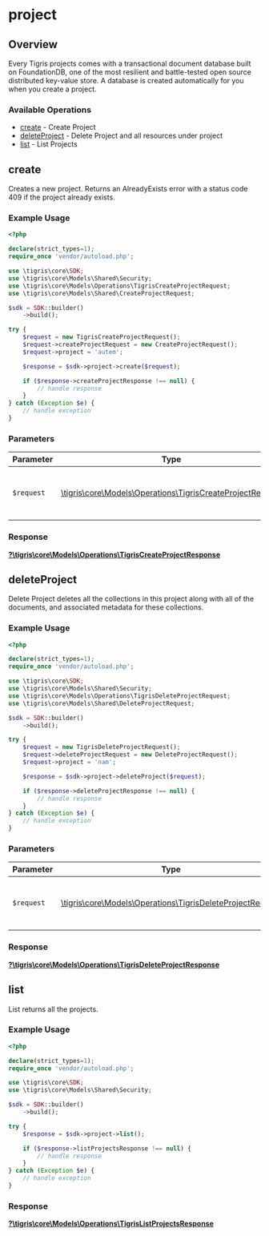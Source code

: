 # project

## Overview

Every Tigris projects comes with a transactional document database built on FoundationDB, one of the most resilient and battle-tested open source distributed key-value store. A database is created automatically for you when you create a project.

### Available Operations

* [create](#create) - Create Project
* [deleteProject](#deleteproject) - Delete Project and all resources under project
* [list](#list) - List Projects

## create

Creates a new project. Returns an AlreadyExists error with a status code 409 if the project already exists.

### Example Usage

```php
<?php

declare(strict_types=1);
require_once 'vendor/autoload.php';

use \tigris\core\SDK;
use \tigris\core\Models\Shared\Security;
use \tigris\core\Models\Operations\TigrisCreateProjectRequest;
use \tigris\core\Models\Shared\CreateProjectRequest;

$sdk = SDK::builder()
    ->build();

try {
    $request = new TigrisCreateProjectRequest();
    $request->createProjectRequest = new CreateProjectRequest();
    $request->project = 'autem';

    $response = $sdk->project->create($request);

    if ($response->createProjectResponse !== null) {
        // handle response
    }
} catch (Exception $e) {
    // handle exception
}
```

### Parameters

| Parameter                                                                                                          | Type                                                                                                               | Required                                                                                                           | Description                                                                                                        |
| ------------------------------------------------------------------------------------------------------------------ | ------------------------------------------------------------------------------------------------------------------ | ------------------------------------------------------------------------------------------------------------------ | ------------------------------------------------------------------------------------------------------------------ |
| `$request`                                                                                                         | [\tigris\core\Models\Operations\TigrisCreateProjectRequest](../../models/operations/TigrisCreateProjectRequest.md) | :heavy_check_mark:                                                                                                 | The request object to use for the request.                                                                         |


### Response

**[?\tigris\core\Models\Operations\TigrisCreateProjectResponse](../../models/operations/TigrisCreateProjectResponse.md)**


## deleteProject

Delete Project deletes all the collections in this project along with all of the documents, and associated metadata for these collections.

### Example Usage

```php
<?php

declare(strict_types=1);
require_once 'vendor/autoload.php';

use \tigris\core\SDK;
use \tigris\core\Models\Shared\Security;
use \tigris\core\Models\Operations\TigrisDeleteProjectRequest;
use \tigris\core\Models\Shared\DeleteProjectRequest;

$sdk = SDK::builder()
    ->build();

try {
    $request = new TigrisDeleteProjectRequest();
    $request->deleteProjectRequest = new DeleteProjectRequest();
    $request->project = 'nam';

    $response = $sdk->project->deleteProject($request);

    if ($response->deleteProjectResponse !== null) {
        // handle response
    }
} catch (Exception $e) {
    // handle exception
}
```

### Parameters

| Parameter                                                                                                          | Type                                                                                                               | Required                                                                                                           | Description                                                                                                        |
| ------------------------------------------------------------------------------------------------------------------ | ------------------------------------------------------------------------------------------------------------------ | ------------------------------------------------------------------------------------------------------------------ | ------------------------------------------------------------------------------------------------------------------ |
| `$request`                                                                                                         | [\tigris\core\Models\Operations\TigrisDeleteProjectRequest](../../models/operations/TigrisDeleteProjectRequest.md) | :heavy_check_mark:                                                                                                 | The request object to use for the request.                                                                         |


### Response

**[?\tigris\core\Models\Operations\TigrisDeleteProjectResponse](../../models/operations/TigrisDeleteProjectResponse.md)**


## list

List returns all the projects.

### Example Usage

```php
<?php

declare(strict_types=1);
require_once 'vendor/autoload.php';

use \tigris\core\SDK;
use \tigris\core\Models\Shared\Security;

$sdk = SDK::builder()
    ->build();

try {
    $response = $sdk->project->list();

    if ($response->listProjectsResponse !== null) {
        // handle response
    }
} catch (Exception $e) {
    // handle exception
}
```


### Response

**[?\tigris\core\Models\Operations\TigrisListProjectsResponse](../../models/operations/TigrisListProjectsResponse.md)**

